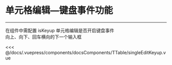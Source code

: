 # 单元格编辑—键盘事件功能

---

<common-code-format>
  <docsComponents-TTable-singleEditKeyup slot="source"></docsComponents-TTable-singleEditKeyup>
在组件中需配置
isKeyup 单元格编辑是否开启键盘事件<br/>
向上、向下、回车横向的下一个输入框

<<< @/docs/.vuepress/components/docsComponents/TTable/singleEditKeyup.vue
</common-code-format>
